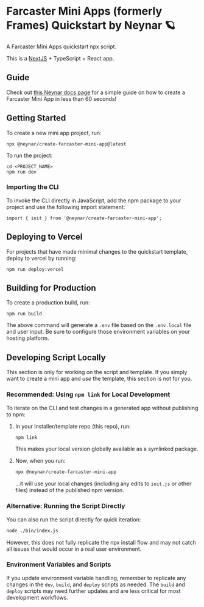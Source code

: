 <!-- generated by @neynar/create-farcaster-mini-app version 1.3.0 -->

# Farcaster Mini Apps (formerly Frames) Quickstart by Neynar 🪐

A Farcaster Mini Apps quickstart npx script.

This is a [NextJS](https://nextjs.org/) + TypeScript + React app.

## Guide

Check out [this Neynar docs page](https://docs.neynar.com/docs/create-farcaster-miniapp-in-60s) for a simple guide on how to create a Farcaster Mini App in less than 60 seconds!

## Getting Started

To create a new mini app project, run:
```{bash}
npx @neynar/create-farcaster-mini-app@latest
```

To run the project:
```{bash}
cd <PROJECT_NAME>
npm run dev
```

### Importing the CLI
To invoke the CLI directly in JavaScript, add the npm package to your project and use the following import statement:
```{javascript}
import { init } from '@neynar/create-farcaster-mini-app';
```

## Deploying to Vercel
For projects that have made minimal changes to the quickstart template, deploy to vercel by running:
```{bash}
npm run deploy:vercel
```

## Building for Production

To create a production build, run:
```{bash}
npm run build
```

The above command will generate a `.env` file based on the `.env.local` file and user input. Be sure to configure those environment variables on your hosting platform.

## Developing Script Locally

This section is only for working on the script and template. If you simply want to create a mini app and _use_ the template, this section is not for you.

### Recommended: Using `npm link` for Local Development

To iterate on the CLI and test changes in a generated app without publishing to npm:

1. In your installer/template repo (this repo), run:
   ```bash
   npm link
   ```
   This makes your local version globally available as a symlinked package.


1. Now, when you run:
   ```bash
   npx @neynar/create-farcaster-mini-app
   ```
   ...it will use your local changes (including any edits to `init.js` or other files) instead of the published npm version.

### Alternative: Running the Script Directly

You can also run the script directly for quick iteration:

```bash
node ./bin/index.js
```

However, this does not fully replicate the npx install flow and may not catch all issues that would occur in a real user environment.

### Environment Variables and Scripts

If you update environment variable handling, remember to replicate any changes in the `dev`, `build`, and `deploy` scripts as needed. The `build` and `deploy` scripts may need further updates and are less critical for most development workflows.

<!-- https://miniapps.farcaster.xyz/docs/guides/publishing -->
<!-- https://web.dev/learn/performance -->
<!-- https://pagespeed.web.dev/analysis/https-pagespeed-web-dev/bywca5kqd1?form_factor=mobile -->
<!-- https://farcaster.xyz/~/developers/mini-apps/debug -->

<!-- "I want to create a set of quizzes on the following subjects: Web3Js, Wagmi, ReactJs, Javascript, Typescript, Hardhat, Farcaster SDK, Python, Rust, Defi, Celo, self-protocol sdk, NextJS, and cryptocurrency. Each subject should be a parent category in a JSON object. Under each category, create three difficulty levels, such as easy, medium, and hard. Each difficulty level should contain at least 10 uniquely crafted questions with a single correct answer. Each question should contain the following fields: question, options, answer, userAnswer, and a hash. The option should be an array of objects. Each object should contain 'label' and 'value'. Use alphabets to denote the label, while the value should be the actual option to the question. The 'answer' field should be the correct answer to the question. 'userAnswer' should have no value, and the hash is a unique hexadecimal value gotten by hashing the question text. Take this prompt and add to the result as a parent category using the key as 'prompt'. Add a 'categories' category as a parent category with the value being all the subjects separated by a comma. Add all the difficulty levels to a parent category called 'difficultylevels' separated by a comma. Note that the format should be grouped by category as specified.", -->

